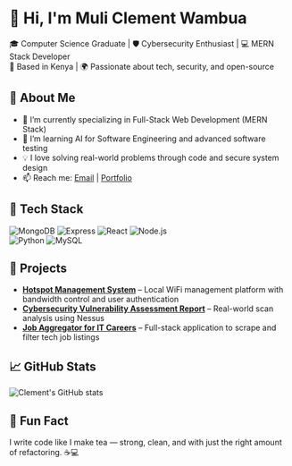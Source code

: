 
# 👋 Hi, I'm Muli Clement Wambua

🎓 Computer Science Graduate | 🛡️ Cybersecurity Enthusiast | 💻 MERN Stack Developer  
📍 Based in Kenya | 🌍 Passionate about tech, security, and open-source

## 🚀 About Me
- 🔭 I’m currently specializing in Full-Stack Web Development (MERN Stack)
- 🌱 I’m learning AI for Software Engineering and advanced software testing
- 💡 I love solving real-world problems through code and secure system design
- 📫 Reach me: [Email](mailto:clementwa01@gmail.com) | [Portfolio](https://klmportfolio.netlify.app/)

## 🧰 Tech Stack
![MongoDB](https://img.shields.io/badge/-MongoDB-4DB33D?style=flat&logo=mongodb&logoColor=white)
![Express](https://img.shields.io/badge/-Express.js-000000?style=flat&logo=express&logoColor=white)
![React](https://img.shields.io/badge/-React-61DAFB?style=flat&logo=react&logoColor=black)
![Node.js](https://img.shields.io/badge/-Node.js-339933?style=flat&logo=node.js&logoColor=white)  
![Python](https://img.shields.io/badge/-Python-3776AB?style=flat&logo=python&logoColor=white)
![MySQL](https://img.shields.io/badge/-MySQL-4479A1?style=flat&logo=mysql&logoColor=white)

## 📘 Projects
- **[Hotspot Management System](#)** – Local WiFi management platform with bandwidth control and user authentication  
- **[Cybersecurity Vulnerability Assessment Report](#)** – Real-world scan analysis using Nessus  
- **[Job Aggregator for IT Careers](#)** – Full-stack application to scrape and filter tech job listings  

## 📈 GitHub Stats
![Clement's GitHub stats](https://github-readme-stats.vercel.app/api?username=Clementwa0&show_icons=true&theme=radical)

 ## 🎉 Fun Fact
I write code like I make tea — strong, clean, and with just the right amount of refactoring. ☕💻

